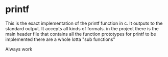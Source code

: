 # printf
This is the exact implementation of the printf function in c. It outputs to the standard output.
It accepts all kinds of formats.
in the project there is the main header file that contains all the function prototypes for printf to be implemented there are a whole lotta "sub functions"

Always work